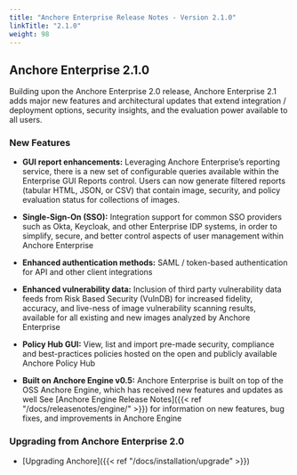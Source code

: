 ```yaml
---
title: "Anchore Enterprise Release Notes - Version 2.1.0"
linkTitle: "2.1.0"
weight: 98
---
```


## Anchore Enterprise 2.1.0

Building upon the Anchore Enterprise 2.0 release, Anchore Enterprise 2.1 adds major new features and architectural updates that extend integration / deployment options, security insights, and the evaluation power available to all users.


### New Features

* **GUI report enhancements:** Leveraging Anchore Enterprise’s reporting service, there is a new set of configurable queries available within the Enterprise GUI Reports control. Users can now generate filtered reports (tabular HTML, JSON, or CSV) that contain image, security, and policy evaluation status for collections of images.

* **Single-Sign-On (SSO):** Integration support for common SSO providers such as Okta, Keycloak, and other Enterprise IDP systems, in order to simplify, secure, and better control aspects of user management within Anchore Enterprise

* **Enhanced authentication methods:** SAML / token-based authentication for API and other client integrations

* **Enhanced vulnerability data:** Inclusion of third party vulnerability data feeds from Risk Based Security (VulnDB) for increased fidelity, accuracy, and live-ness of image vulnerability scanning results, available for all existing and new images analyzed by Anchore Enterprise

* **Policy Hub GUI:** View, list and import pre-made security, compliance and best-practices policies hosted on the open and publicly available Anchore Policy Hub

* **Built on Anchore Engine v0.5:** Anchore Enterprise is built on top of the OSS Anchore Engine, which has received new features and updates as well See [Anchore Engine Release Notes]({{< ref "/docs/releasenotes/engine/" >}}) for information on new features, bug fixes, and improvements in Anchore Engine

### Upgrading from Anchore Enterprise 2.0

* [Upgrading Anchore]({{< ref "/docs/installation/upgrade" >}})

